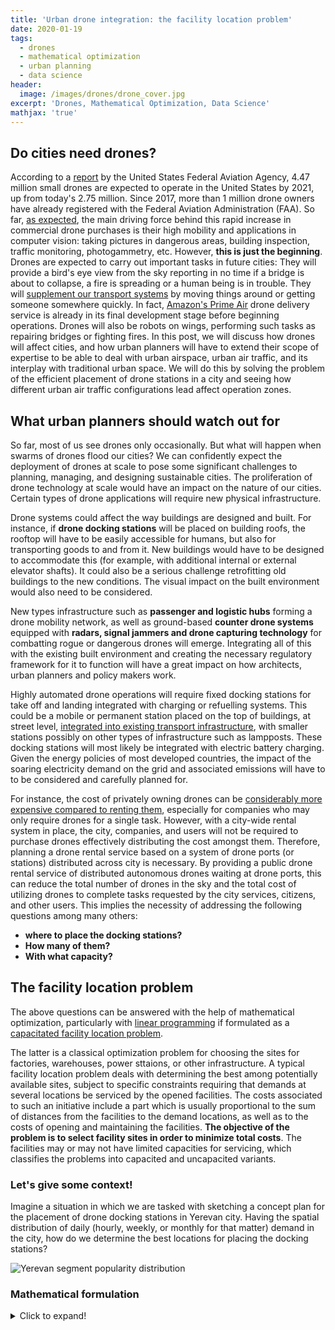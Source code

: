 ```yaml
---
title: 'Urban drone integration: the facility location problem'
date: 2020-01-19
tags:
  - drones
  - mathematical optimization
  - urban planning
  - data science
header:
  image: /images/drones/drone_cover.jpg
excerpt: 'Drones, Mathematical Optimization, Data Science'
mathjax: 'true'
---
```


## Do cities need drones?

According to a [report](https://www.faa.gov/data_research/aviation/aerospace_forecasts/media/Unmanned_Aircraft_Systems.pdf) by the United States Federal Aviation Agency, 4.47 million small drones are expected to operate in the United States by 2021, up from today's 2.75 million. Since 2017, more than 1 million drone owners have already registered with the Federal Aviation Administration (FAA). So far, [as expected](https://link.springer.com/article/10.1007/s10846-017-0483-z), the main driving force behind this rapid increase in commercial drone purchases is their high mobility and applications in computer vision: taking pictures in dangerous areas, building inspection, traffic monitoring, photogammetry, etc. 
However, **this is just the beginning**. Drones are expected to carry out important tasks in future cities: They will provide a bird's eye view from the sky reporting in no time if a bridge is about to collapse, a fire is spreading or a human being is in trouble. They will [supplement our transport systems](https://www.nesta.org.uk/report/flying-high-challenge-future-of-drone-technology-in-uk-cities/exploring-urban-drone-integration/) by moving things around or getting someone somewhere quickly. In fact, [Amazon's Prime Air](https://en.wikipedia.org/wiki/Amazon_Prime_Air) drone delivery service is already in its final development stage before beginning operations. Drones will also be robots on wings, performing such tasks as repairing bridges or fighting fires.
In this post, we will discuss how drones will affect cities, and how urban planners will have to extend their scope of expertise to be able to deal with urban airspace, urban air traffic, and its interplay with traditional urban space. We will do this by solving the problem of the efficient placement of drone stations in a city and seeing how different urban air traffic configurations lead affect operation zones. 

## What urban planners should watch out for

So far, most of us see drones only occasionally. But what will happen when swarms of drones flood our cities? We can confidently expect the deployment of drones at scale to pose some significant challenges to planning, managing, and designing sustainable cities. 
The proliferation of drone technology at scale would have an impact on the nature of our cities. Certain types of drone applications will require new physical infrastructure. 

Drone systems could affect the way buildings are designed and built. For instance, if **drone docking stations** will be placed on building roofs, the rooftop will have to be easily accessible for humans, but also for transporting goods to and from it. New buildings would have to be designed to accommodate this (for example, with additional internal or external elevator shafts). It could also be a serious challenge retrofitting old buildings to the new conditions. The visual impact on the built environment would also need to be considered.

New types infrastructure such as **passenger and logistic hubs** forming a drone mobility network, as well as ground-based **counter drone systems** equipped with **radars, signal jammers and drone capturing technology** for combatting rogue or dangerous drones will emerge. Integrating all of this with the existing built environment and creating the necessary regulatory framework for it to function will have a great impact on how architects, urban planners and policy makers work.

Highly automated drone operations will require fixed docking stations for take off and landing integrated with charging or refuelling systems. This could be a mobile or permanent station placed on the top of buildings, at street level, [integrated into existing transport infrastructure](https://www.nesta.org.uk/report/flying-high-challenge-future-of-drone-technology-in-uk-cities/exploring-urban-drone-integration/), with smaller stations possibly on other types of infrastructure such as lampposts. These docking stations will most likely be integrated with electric battery charging. Given the energy policies of most developed countries, the impact of the soaring electricity demand on the grid and associated emissions will have to to be considered and carefully planned for.

For instance, the cost of privately owning drones can be [considerably more expensive compared to renting them](https://ieeexplore.ieee.org/document/8288882), especially for companies who may only require drones for a single task. However, with a city-wide rental system in place, the city, companies, and users will not be required to purchase drones effectively distributing the cost amongst them. 
Therefore, planning a drone rental service based on a system of drone ports (or stations) distributed across city is necessary. By providing a public drone rental service of distributed autonomous drones waiting at drone ports, this can reduce the total number of drones in the sky and the total cost of utilizing drones to complete tasks requested by the city services, citizens, and other users.
This implies the necessity of addressing the following questions among many others: 
* **where to place the docking stations?**
* **How many of them?**
* **With what capacity?**

## The facility location problem
The above questions can be answered with the help of mathematical optimization, particularly with [linear programming](https://en.wikipedia.org/wiki/Linear_programming) if formulated as a [capacitated facility location problem](https://en.wikipedia.org/wiki/Facility_location_problem#Capacitated_facility_location).

The latter is a classical optimization problem for choosing the sites for factories, warehouses, power sttaions, or other infrastructure. A typical facility location problem deals with determining the best among potentially available sites, subject to specific constraints requiring that demands at several locations be serviced by the opened facilities. The costs associated to such an initiative include a part which is usually proportional to the sum of distances from the facilities to the demand locations, as well as to the costs of opening and maintaining the facilities. 
**The objective of the problem is to select facility sites in order to minimize total costs**. The facilities may or may not have limited capacities for servicing, which classifies the problems into capacited and uncapacited variants. 

### Let's give some context!
Imagine a situation in which we are tasked with sketching a concept plan for the placement of drone docking stations in Yerevan city. Having the spatial distribution of daily (hourly, weekly, or monthly for that matter) demand in the city, how do we determine the best locations for placing the docking stations?

<img src="{{ site.url }}{{ site.baseurl }}/images/drones/drone_demand.jpg" alt="Yerevan segment popularity distribution">

### Mathematical formulation

<details>
  <summary>Click to expand!</summary>
  
  ## Heading
  1. A numbered
  2. list
     * With some
     * Sub bullets
</details>
